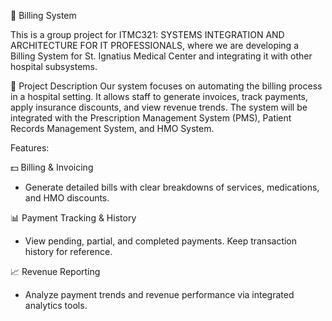 🏥 Billing System 

This is a group project for ITMC321: SYSTEMS INTEGRATION AND ARCHITECTURE FOR IT PROFESSIONALS, where we are developing a Billing System for St. Ignatius Medical Center and integrating it with other hospital subsystems.

📌 Project Description
Our system focuses on automating the billing process in a hospital setting. It allows staff to generate invoices, track payments, apply insurance discounts, and view revenue trends. The system will be integrated with the Prescription Management System (PMS), Patient Records Management System, and HMO System.

Features:

💵 Billing & Invoicing
- Generate detailed bills with clear breakdowns of services, medications, and HMO discounts.

📊 Payment Tracking & History
- View pending, partial, and completed payments. Keep transaction history for reference.

📈 Revenue Reporting
- Analyze payment trends and revenue performance via integrated analytics tools.
